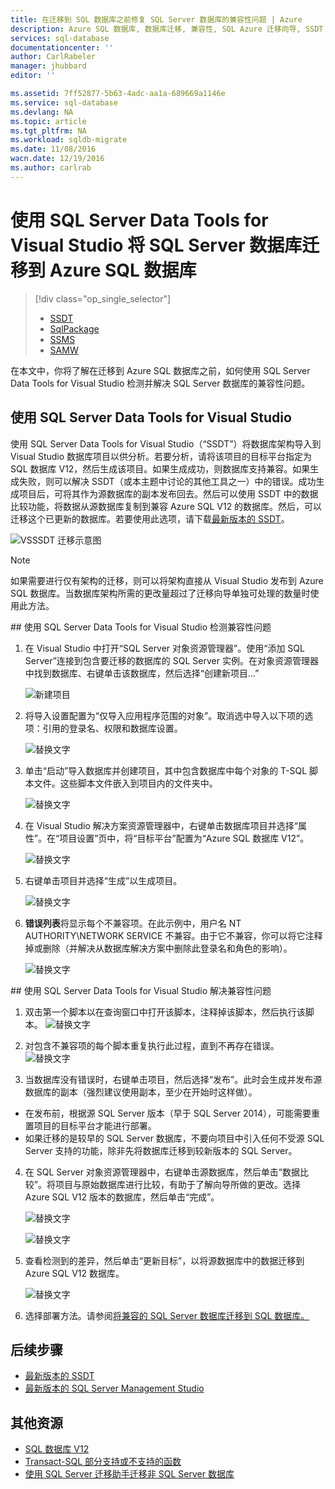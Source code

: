 ```yaml
---
title: 在迁移到 SQL 数据库之前修复 SQL Server 数据库的兼容性问题 | Azure
description: Azure SQL 数据库, 数据库迁移, 兼容性, SQL Azure 迁移向导, SSDT
services: sql-database
documentationcenter: ''
author: CarlRabeler
manager: jhubbard
editor: ''

ms.assetid: 7ff52877-5b63-4adc-aa1a-689669a1146e
ms.service: sql-database
ms.devlang: NA
ms.topic: article
ms.tgt_pltfrm: NA
ms.workload: sqldb-migrate
ms.date: 11/08/2016
wacn.date: 12/19/2016
ms.author: carlrab
---
```


# 使用 SQL Server Data Tools for Visual Studio 将 SQL Server 数据库迁移到 Azure SQL 数据库

> [!div class="op_single_selector"]
>- [SSDT](./sql-database-cloud-migrate-fix-compatibility-issues-ssdt.md)
>- [SqlPackage](./sql-database-cloud-migrate-determine-compatibility-sqlpackage.md)
>- [SSMS](./sql-database-cloud-migrate-determine-compatibility-ssms.md)
>- [SAMW](./sql-database-cloud-migrate-fix-compatibility-issues.md)

在本文中，你将了解在迁移到 Azure SQL 数据库之前，如何使用 SQL Server Data Tools for Visual Studio 检测并解决 SQL Server 数据库的兼容性问题。

## 使用 SQL Server Data Tools for Visual Studio

使用 SQL Server Data Tools for Visual Studio（“SSDT”）将数据库架构导入到 Visual Studio 数据库项目以供分析。若要分析，请将该项目的目标平台指定为 SQL 数据库 V12，然后生成该项目。如果生成成功，则数据库支持兼容。如果生成失败，则可以解决 SSDT（或本主题中讨论的其他工具之一）中的错误。成功生成项目后，可将其作为源数据库的副本发布回去。然后可以使用 SSDT 中的数据比较功能，将数据从源数据库复制到兼容 Azure SQL V12 的数据库。然后，可以迁移这个已更新的数据库。若要使用此选项，请下载[最新版本的 SSDT](https://msdn.microsoft.com/zh-cn/library/mt204009.aspx)。

  ![VSSSDT 迁移示意图](./media/sql-database-cloud-migrate/03VSSSDTDiagram.png)

  > [!NOTE]
  > 如果需要进行仅有架构的迁移，则可以将架构直接从 Visual Studio 发布到 Azure SQL 数据库。当数据库架构所需的更改量超过了迁移向导单独可处理的数量时使用此方法。

##<a name="detecting-compatibility-issues-using-sql-server-data-tools-for-visual-studio"></a> 使用 SQL Server Data Tools for Visual Studio 检测兼容性问题

1. 在 Visual Studio 中打开“SQL Server 对象资源管理器”。使用“添加 SQL Server”连接到包含要迁移的数据库的 SQL Server 实例。在对象资源管理器中找到数据库、右键单击该数据库，然后选择“创建新项目...”

    ![新建项目](./media/sql-database-migrate-visualstudio-ssdt/02MigrateSSDT.png)  

2. 将导入设置配置为“仅导入应用程序范围的对象”。取消选中导入以下项的选项：引用的登录名、权限和数据库设置。

    ![替换文字](./media/sql-database-migrate-visualstudio-ssdt/03MigrateSSDT.png)  

3. 单击“启动”导入数据库并创建项目，其中包含数据库中每个对象的 T-SQL 脚本文件。这些脚本文件嵌入到项目内的文件夹中。

    ![替换文字](./media/sql-database-migrate-visualstudio-ssdt/04MigrateSSDT.png)  

4. 在 Visual Studio 解决方案资源管理器中，右键单击数据库项目并选择“属性”。在“项目设置”页中，将“目标平台”配置为“Azure SQL 数据库 V12”。

    ![替换文字](./media/sql-database-migrate-visualstudio-ssdt/05MigrateSSDT.png)  

5. 右键单击项目并选择“生成”以生成项目。

    ![替换文字](./media/sql-database-migrate-visualstudio-ssdt/06MigrateSSDT.png)  

6. **错误列表**将显示每个不兼容项。在此示例中，用户名 NT AUTHORITY\\NETWORK SERVICE 不兼容。由于它不兼容，你可以将它注释掉或删除（并解决从数据库解决方案中删除此登录名和角色的影响）。

    ![替换文字](./media/sql-database-migrate-visualstudio-ssdt/07MigrateSSDT.png)

##<a name="fixing-compatibility-issues-using-sql-server-data-tools-for-visual-studio"></a> 使用 SQL Server Data Tools for Visual Studio 解决兼容性问题

1. 双击第一个脚本以在查询窗口中打开该脚本，注释掉该脚本，然后执行该脚本。
    ![替换文字](./media/sql-database-migrate-visualstudio-ssdt/08MigrateSSDT.png)

2. 对包含不兼容项的每个脚本重复执行此过程，直到不再存在错误。
    ![替换文字](./media/sql-database-migrate-visualstudio-ssdt/09MigrateSSDT.png)

3. 当数据库没有错误时，右键单击项目，然后选择“发布”。此时会生成并发布源数据库的副本（强烈建议使用副本，至少在开始时这样做）。
 - 在发布前，根据源 SQL Server 版本（早于 SQL Server 2014），可能需要重置项目的目标平台才能进行部署。
 - 如果迁移的是较早的 SQL Server 数据库，不要向项目中引入任何不受源 SQL Server 支持的功能，除非先将数据库迁移到较新版本的 SQL Server。


4. 在 SQL Server 对象资源管理器中，右键单击源数据库，然后单击“数据比较”。将项目与原始数据库进行比较，有助于了解向导所做的更改。选择 Azure SQL V12 版本的数据库，然后单击“完成”。

    ![替换文字](./media/sql-database-migrate-visualstudio-ssdt/12MigrateSSDT.png)  

    ![替换文字](./media/sql-database-migrate-visualstudio-ssdt/13MigrateSSDT.png)  

5. 查看检测到的差异，然后单击“更新目标”，以将源数据库中的数据迁移到 Azure SQL V12 数据库。

    ![替换文字](./media/sql-database-migrate-visualstudio-ssdt/14MigrateSSDT.png)  

6. 选择部署方法。请参阅[将兼容的 SQL Server 数据库迁移到 SQL 数据库。](./sql-database-cloud-migrate.md)

## 后续步骤

- [最新版本的 SSDT](https://msdn.microsoft.com/zh-cn/library/mt204009.aspx)
- [最新版本的 SQL Server Management Studio](https://msdn.microsoft.com/zh-cn/library/mt238290.aspx)

## 其他资源

- [SQL 数据库 V12](./sql-database-v12-whats-new.md)
- [Transact-SQL 部分支持或不支持的函数](./sql-database-transact-sql-information.md)
- [使用 SQL Server 迁移助手迁移非 SQL Server 数据库](http://blogs.msdn.com/b/ssma/)

<!---HONumber=Mooncake_1212_2016-->